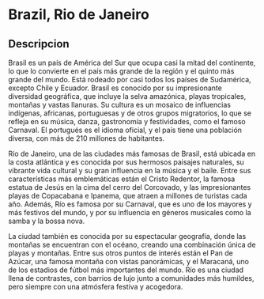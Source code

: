 # Brazil, Rio de Janeiro

## Descripcion
Brasil es un país de América del Sur que ocupa casi la mitad del continente, lo que lo convierte en el país más grande de la región y el quinto más grande del mundo. Está rodeado por casi todos los países de Sudamérica, excepto Chile y Ecuador. Brasil es conocido por su impresionante diversidad geográfica, que incluye la selva amazónica, playas tropicales, montañas y vastas llanuras. Su cultura es un mosaico de influencias indígenas, africanas, portuguesas y de otros grupos migratorios, lo que se refleja en su música, danza, gastronomía y festividades, como el famoso Carnaval. El portugués es el idioma oficial, y el país tiene una población diversa, con más de 210 millones de habitantes.

Río de Janeiro, una de las ciudades más famosas de Brasil, está ubicada en la costa atlántica y es conocida por sus hermosos paisajes naturales, su vibrante vida cultural y su gran influencia en la música y el baile. Entre sus características más emblemáticas están el Cristo Redentor, la famosa estatua de Jesús en la cima del cerro del Corcovado, y las impresionantes playas de Copacabana e Ipanema, que atraen a millones de turistas cada año. Además, Río es famosa por su Carnaval, que es uno de los mayores y más festivos del mundo, y por su influencia en géneros musicales como la samba y la bossa nova.

La ciudad también es conocida por su espectacular geografía, donde las montañas se encuentran con el océano, creando una combinación única de playas y montañas. Entre sus otros puntos de interés están el Pan de Azúcar, una famosa montaña con vistas panorámicas, y el Maracaná, uno de los estadios de fútbol más importantes del mundo. Río es una ciudad llena de contrastes, con barrios de lujo junto a comunidades más humildes, pero siempre con una atmósfera festiva y acogedora.

